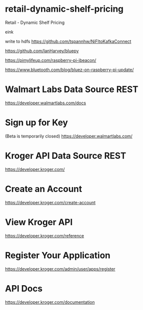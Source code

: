 # retail-dynamic-shelf-pricing

Retail - Dynamic Shelf Pricing

eink

write to hdfs https://github.com/tspannhw/NiFItoKafkaConnect

https://github.com/IanHarvey/bluepy

https://pimylifeup.com/raspberry-pi-ibeacon/

https://www.bluetooth.com/blog/bluez-on-raspberry-pi-update/



# Walmart Labs Data Source REST

https://developer.walmartlabs.com/docs

# Sign up for Key

(Beta is temporarily closed) https://developer.walmartlabs.com/

# Kroger API Data Source REST

https://developer.kroger.com/

# Create an Account
https://developer.kroger.com/create-account

# View Kroger API

https://developer.kroger.com/reference

# Register Your Application

https://developer.kroger.com/admin/user/apps/register

# API Docs

https://developer.kroger.com/documentation

